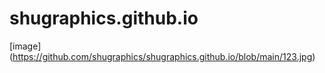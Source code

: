 # shugraphics.github.io
[image] (https://github.com/shugraphics/shugraphics.github.io/blob/main/123.jpg)
